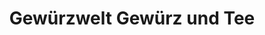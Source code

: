 ---
title: "Gewürzwelt Gewürz und Tee"
url: /kulmbach/gewuerzwelt-gewuerz-und-tee/
shop: Gemüse & Obst
---